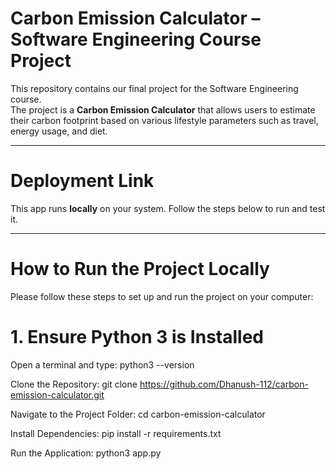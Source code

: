 # Carbon Emission Calculator – Software Engineering Course Project

This repository contains our final project for the Software Engineering course.  
The project is a **Carbon Emission Calculator** that allows users to estimate their carbon footprint based on various lifestyle parameters such as travel, energy usage, and diet.

---

# Deployment Link

This app runs **locally** on your system. Follow the steps below to run and test it.

---

# How to Run the Project Locally

Please follow these steps to set up and run the project on your computer:

# 1. Ensure Python 3 is Installed

Open a terminal and type:
python3 --version

Clone the Repository:
git clone https://github.com/Dhanush-112/carbon-emission-calculator.git

Navigate to the Project Folder:
cd carbon-emission-calculator

Install Dependencies:
pip install -r requirements.txt

Run the Application:
python3 app.py

